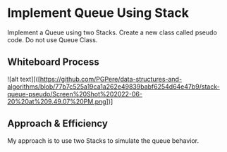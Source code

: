 # Implement Queue Using Stack

Implement a Queue using two Stacks. Create a new class called pseudo code. Do not use Queue Class.



## Whiteboard Process

![alt text][([https://github.com/PGPere/data-structures-and-algorithms/blob/77b7c525a19ca1a262e49839babf6254d64e47b9/stack-queue-pseudo/Screen%20Shot%202022-06-20%20at%209.49.07%20PM.png])]

## Approach & Efficiency

My approach is to use two Stacks to simulate the queue behavior.
